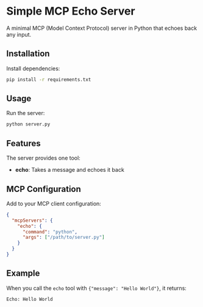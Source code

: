 # Simple MCP Echo Server

A minimal MCP (Model Context Protocol) server in Python that echoes back any input.

## Installation

Install dependencies:

```bash
pip install -r requirements.txt
```

## Usage

Run the server:

```bash
python server.py
```

## Features

The server provides one tool:
- **echo**: Takes a message and echoes it back

## MCP Configuration

Add to your MCP client configuration:

```json
{
  "mcpServers": {
    "echo": {
      "command": "python",
      "args": ["/path/to/server.py"]
    }
  }
}
```

## Example

When you call the `echo` tool with `{"message": "Hello World"}`, it returns:
```
Echo: Hello World
``` 
